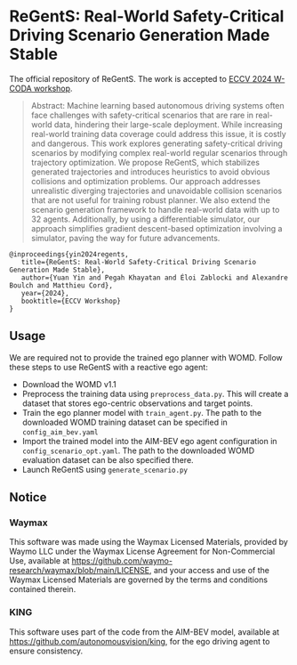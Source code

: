 # ReGentS: Real-World Safety-Critical Driving Scenario Generation Made Stable

The official repository of ReGentS. The work is accepted to [ECCV 2024 W-CODA workshop](https://coda-dataset.github.io/w-coda2024/ "ECCV 2024 Workshop on Multimodal Perception and Comprehension of Corner Cases in Autonomous Driving").

> Abstract: Machine learning based autonomous driving systems often face challenges with safety-critical scenarios that are rare in real-world data, hindering their large-scale deployment. While increasing real-world training data coverage could address this issue, it is costly and dangerous. This work explores generating safety-critical driving scenarios by modifying complex real-world regular scenarios through trajectory optimization. We propose ReGentS, which stabilizes generated trajectories and introduces heuristics to avoid obvious collisions and optimization problems. Our approach addresses unrealistic diverging trajectories and unavoidable collision scenarios that are not useful for training robust planner. We also extend the scenario generation framework to handle real-world data with up to 32 agents. Additionally, by using a differentiable simulator, our approach simplifies gradient descent-based optimization involving a simulator, paving the way for future advancements.

```
@inproceedings{yin2024regents,
   title={ReGentS: Real-World Safety-Critical Driving Scenario Generation Made Stable}, 
   author={Yuan Yin and Pegah Khayatan and Éloi Zablocki and Alexandre Boulch and Matthieu Cord},
   year={2024},
   booktitle={ECCV Workshop}
}
```


## Usage

We are required not to provide the trained ego planner with WOMD. Follow these steps to use ReGentS with a reactive ego agent:
- Download the WOMD v1.1
- Preprocess the training data using `preprocess_data.py`. This will create a dataset that stores ego-centric observations and target points.
- Train the ego planner model with `train_agent.py`. The path to the downloaded WOMD training dataset can be specified in `config_aim_bev.yaml`
- Import the trained model into the AIM-BEV ego agent configuration in `config_scenario_opt.yaml`. The path to the downloaded WOMD evaluation dataset can be also specified there.
- Launch ReGentS using `generate_scenario.py`


## Notice

### Waymax

This software was made using the Waymax Licensed Materials, provided by Waymo LLC under the Waymax License Agreement for Non-Commercial Use, available at https://github.com/waymo-research/waymax/blob/main/LICENSE, and your access and use of the Waymax Licensed Materials are governed by the terms and conditions contained therein.

### KING

This software uses part of the code from the AIM-BEV model, available at https://github.com/autonomousvision/king, for the ego driving agent to ensure consistency.


